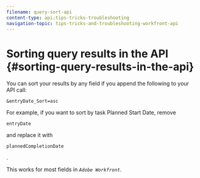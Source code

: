 ```yaml
---
filename: query-sort-api
content-type: api;tips-tricks-troubleshooting
navigation-topic: tips-tricks-and-troubleshooting-workfront-api
---
```




# Sorting query results in the API {#sorting-query-results-in-the-api}

You can sort your results by any field if you append the following to your API call: 




```
&entryDate_Sort=asc
```




For example, if you want to sort by task Planned Start Date, remove&nbsp;

```
entryDate
```

and replace it with&nbsp;

```
plannedCompletionDate
```

. 


This works for most fields in *`Adobe Workfront`*.
